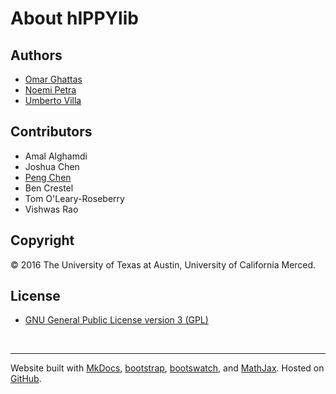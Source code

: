 # About hIPPYlib

## Authors
- [Omar Ghattas](http://users.ices.utexas.edu/~omar/)
- [Noemi Petra](http://faculty.ucmerced.edu/npetra)
- [Umberto Villa](http://users.ices.utexas.edu/~uvilla/)

## Contributors
- Amal Alghamdi
- Joshua Chen
- [Peng Chen](http://users.ices.utexas.edu/~peng/)
- Ben Crestel
- Tom O'Leary-Roseberry
- Vishwas Rao

## Copyright
&copy; 2016 The University of Texas at Austin, University of California Merced.

## License
- [GNU General Public License version 3 (GPL)](http://www.gnu.org/licenses/gpl-3.0-standalone.html)

<br>

---

Website built with [MkDocs](http://www.mkdocs.org/), [bootstrap](http://getbootstrap.com/), [bootswatch](https://bootswatch.com/), and [MathJax](https://www.mathjax.org/).
Hosted on [GitHub](http://github.com/hippylib/). 
